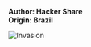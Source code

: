 <b>Author: Hacker Share</b><br>
<b>Origin: Brazil</b><br>

![Invasion](https://github.com/yuankong666/Ultimate-RAT-Collection/assets/128066597/8b8d626e-b61d-4086-92a1-33696f2916c5)
